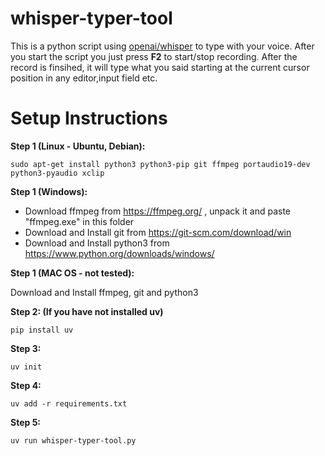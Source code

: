 # whisper-typer-tool

This is a python script using [openai/whisper](https://github.com/openai/whisper) to type with your voice.
After you start the script you just press **F2** to start/stop recording. After the record is finsihed, it will type what you said starting at the current cursor position in any editor,input field etc.

# Setup Instructions

**Step 1 (Linux - Ubuntu, Debian):**

    sudo apt-get install python3 python3-pip git ffmpeg portaudio19-dev python3-pyaudio xclip

**Step 1 (Windows):**

- Download ffmpeg from https://ffmpeg.org/ , unpack it and paste "ffmpeg.exe" in this folder
- Download and Install git from https://git-scm.com/download/win
- Download and Install python3 from https://www.python.org/downloads/windows/

**Step 1 (MAC OS - not tested):**

Download and Install ffmpeg, git and python3

**Step 2: (If you have not installed uv)**

```
pip install uv
```

**Step 3:**

    uv init

**Step 4:**

    uv add -r requirements.txt

**Step 5:**

    uv run whisper-typer-tool.py
